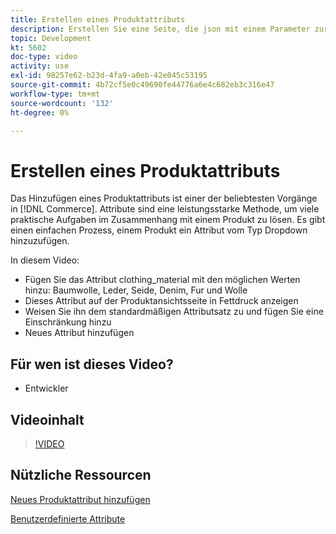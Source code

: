 ```yaml
---
title: Erstellen eines Produktattributs
description: Erstellen Sie eine Seite, die json mit einem Parameter zurückgibt.
topic: Development
kt: 5602
doc-type: video
activity: use
exl-id: 98257e62-b23d-4fa9-a0eb-42e045c53195
source-git-commit: 4b72cf5e0c49690fe44776a6e4c682eb3c316e47
workflow-type: tm+mt
source-wordcount: '132'
ht-degree: 0%

---
```


# Erstellen eines Produktattributs

Das Hinzufügen eines Produktattributs ist einer der beliebtesten Vorgänge in [!DNL Commerce]. Attribute sind eine leistungsstarke Methode, um viele praktische Aufgaben im Zusammenhang mit einem Produkt zu lösen. Es gibt einen einfachen Prozess, einem Produkt ein Attribut vom Typ Dropdown hinzuzufügen.

In diesem Video:

- Fügen Sie das Attribut clothing_material mit den möglichen Werten hinzu: Baumwolle, Leder, Seide, Denim, Fur und Wolle
- Dieses Attribut auf der Produktansichtsseite in Fettdruck anzeigen
- Weisen Sie ihn dem standardmäßigen Attributsatz zu und fügen Sie eine Einschränkung hinzu
- Neues Attribut hinzufügen

## Für wen ist dieses Video?

- Entwickler

## Videoinhalt

>[!VIDEO](https://video.tv.adobe.com/v/35789?quality=12&learn=on)

## Nützliche Ressourcen

[Neues Produktattribut hinzufügen](https://devdocs.magento.com/videos/fundamentals/add-new-product-attribute/)

[Benutzerdefinierte Attribute](https://devdocs.magento.com/guides/v2.4/howdoi/custom-attributes/introduction.html)
